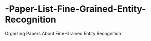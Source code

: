 # -Paper-List-Fine-Grained-Entity-Recognition
Orgnizing Papers About Fine-Grained Entity Recognition
